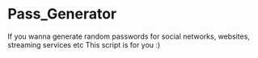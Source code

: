 # Pass_Generator
If you wanna generate random passwords for social networks, websites, streaming services etc
This script is for you :) 
